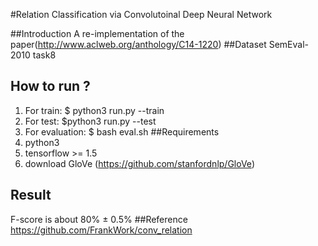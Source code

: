 #Relation Classification via Convolutoinal Deep Neural Network

##Introduction
A re-implementation of the paper(http://www.aclweb.org/anthology/C14-1220)
##Dataset
SemEval-2010 task8
## How to run ?
1. For train: $ python3 run.py --train
2. For test: $python3 run.py --test
3. For evaluation: $ bash eval.sh
##Requirements
1. python3
2. tensorflow >= 1.5
3. download GloVe (https://github.com/stanfordnlp/GloVe)
## Result
F-score is about 80% ± 0.5%
##Reference
https://github.com/FrankWork/conv_relation
